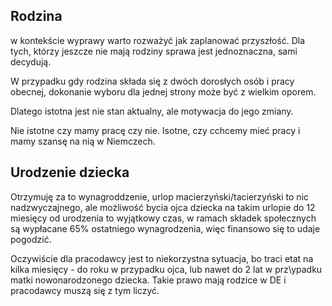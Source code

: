 ## Rodzina

w kontekście wyprawy warto rozważyć jak zaplanować przyszłość.
Dla tych, którzy jeszcze nie mają rodziny sprawa jest jednoznaczna, sami decydują.

W przypadku gdy rodzina składa się z dwóch dorosłych osób i pracy obecnej, 
dokonanie wyboru dla jednej strony może być z wielkim oporem.

Dlatego istotna jest nie stan aktualny, ale motywacja do jego zmiany.

Nie istotne czy mamy pracę czy nie.
Isotne, czy cchcemy mieć pracy i mamy szansę na nią w Niemczech.


## Urodzenie dziecka
Otrzymuję za to wynagroddzenie, urlop macierzyński/tacierzyński to nic nadzwyczajnego,
ale możliwość bycia ojca dziecka na takim urlopie do 12 miesięcy od urodzenia
to wyjątkowy czas, w ramach składek społecznych są wypłacane 65% ostatniego wynagrodzenia,
więc finansowo się to udaje pogodzić.

Oczywiście dla pracodawcy jest to niekorzystna sytuacja, bo traci etat na kilka miesięcy - do roku w przypadku ojca, 
lub nawet do 2 lat w prz\ypadku matki nowonarodzonego dziecka.
Takie prawo mają rodzice w DE i pracodawcy muszą się z tym liczyć.
